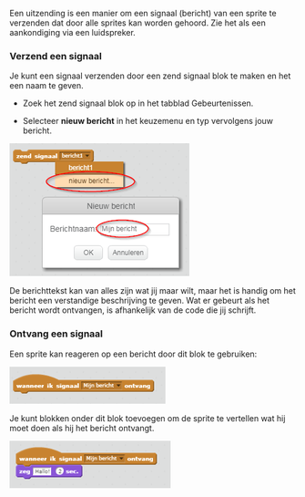 Een uitzending is een manier om een ​​signaal (bericht) van een sprite te verzenden dat door alle sprites kan worden gehoord. Zie het als een aankondiging via een luidspreker.

### Verzend een signaal

Je kunt een signaal verzenden door een zend signaal blok te maken en het een naam te geven.

+ Zoek het zend signaal blok op in het tabblad Gebeurtenissen.

+ Selecteer **nieuw bericht** in het keuzemenu en typ vervolgens jouw bericht.

![Maak een bericht](images/create-a-broadcast.png)

De berichttekst kan van alles zijn wat jij maar wilt, maar het is handig om het bericht een verstandige beschrijving te geven. Wat er gebeurt als het bericht wordt ontvangen, is afhankelijk van de code die jij schrijft.

### Ontvang een signaal

Een sprite kan reageren op een bericht door dit blok te gebruiken:

![Ontvang een signaal](images/receive-a-broadcast.png)

Je kunt blokken onder dit blok toevoegen om de sprite te vertellen wat hij moet doen als hij het bericht ontvangt.

![Voorbeeld ontvangen](images/receive-example.png)